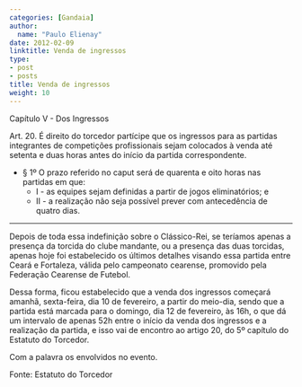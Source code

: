 ```yaml
---
categories: [Gandaia]
author:
  name: "Paulo Elienay"
date: 2012-02-09
linktitle: Venda de ingressos
type:
- post
- posts
title: Venda de ingressos
weight: 10
---
```

Capítulo V - Dos Ingressos

Art. 20. É direito do torcedor partícipe que os ingressos para as partidas integrantes de competições profissionais sejam colocados à venda até setenta e duas horas antes do início da partida correspondente.
  * § 1º O prazo referido no caput será de quarenta e oito horas nas partidas em que:
    * I - as equipes sejam definidas a partir de jogos eliminatórios; e
    * II - a realização não seja possível prever com antecedência de quatro dias.
___________________________________________________________

Depois de toda essa indefinição sobre o Clássico-Rei, se teríamos apenas a presença da torcida do clube mandante, ou a presença das duas torcidas, apenas hoje foi estabelecido os últimos detalhes visando essa partida entre Ceará e Fortaleza, válida pelo campeonato cearense, promovido pela Federação Cearense de Futebol.

Dessa forma, ficou estabelecido que a venda dos ingressos começará amanhã, sexta-feira, dia 10 de fevereiro, a partir do meio-dia, sendo que a partida está marcada para o domingo, dia 12 de fevereiro, às 16h, o que dá um intervalo de apenas 52h entre o início da venda dos ingressos e a realização da partida, e isso vai de encontro ao artigo 20, do 5º capítulo do Estatuto do Torcedor.

Com a palavra os envolvidos no evento.

Fonte: Estatuto do Torcedor
